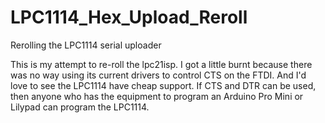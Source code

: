 LPC1114_Hex_Upload_Reroll
=========================

Rerolling the LPC1114 serial uploader

This is my attempt to re-roll the lpc21isp.  I got a little burnt because there was no way using its current drivers
to control CTS on the FTDI.  And I'd love to see the LPC1114 have cheap support.  If CTS and DTR can be used, then anyone
who has the equipment to program an Arduino Pro Mini or Lilypad can program the LPC1114.
